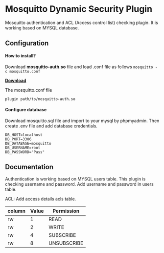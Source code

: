 
# Mosquitto Dynamic Security Plugin

Mosquitto authentication and ACL (Access control list) checking plugin. It is working based on MYSQL database.
## Configuration

#### How to install?

Download **mosquitto-auth.so** file and load .conf file as follows
```mosquitto -c mosquitto.conf```

**[Download](https://phpbolt.com/wp-content/uploads/2023/03/mosquitto-auth.zip)**

The mosquitto.conf file

```plugin path/to/mosquitto-auth.so```

#### Configure database

Download mosquitto.sql file and import to your mysql by phpmyadmin. Then create .env file and add database credentials.

``` 
DB_HOST=localhost
DB_PORT=3306
DB_DATABASE=mosquitto
DB_USERNAME=root
DB_PASSWORD="Pass"
```

## Documentation

Authentication is working based on MYSQL users table. This plugin is checking username and password. Add username and password in users table.

ACL: Add access details acls table.


| column  | Value  | Permission |
| ------- | ------ | ---------- |
| rw      | 1      |    READ    |
| rw      | 2      |   WRITE    |
| rw      | 4      | SUBSCRIBE  |
| rw      | 8      | UNSUBSCRIBE|


